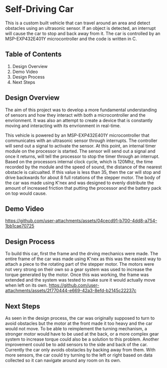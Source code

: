 # Self-Driving Car

This is a custom built vehicle that can travel around an area and detect obstacles using an ultrasonic sensor. If an object is detected, an interrupt will cause the car to stop and back away from it. The car is controlled by an MSP-EXP432E401Y microcontroller and the code is written in C.

## Table of Contents

  1) Design Overview
  2) Demo Video
  3) Design Process
  4) Next Steps

## Design Overview
The aim of this project was to develop a more fundamental understanding of sensors and how they interact with both a microcontroller and the envrionment. It was also an attempt to create a device that is constantly moving and interacting with its envrionment in real-time.

This vehicle is powered by an MSP-EXP432E401Y microcontroller that communicates with an ultrasonic sensor through interrupts. The controller will send out a signal to activate the sensor. At this point, an internal timer module on the processor is started. The sensor will send out a signal and once it returns, will tell the processor to stop the timer through an interrupt. Based on the processors internal clock cycle, which is 120Mhz, the time recorded by the module and the speed of sound, the distance of the nearest obstacle is calcualted. If this value is less than 35, then the car will stop and drive backwards for about 8 full rotations of the stepper motor. The body of the car was made using K'nex and was designed to evenly distribute the amount of increased friction that putting the processor and the battery pack on top would cause.
  
## Demo Video
https://github.com/user-attachments/assets/04cecd91-b700-4dd8-a754-1bb1cae70725

## Design Process
To build this car, first the frame and the drving mechanics were made. The entire frame of the car was made using K'nex as this was the easiest way to attach a piece to the rotating part of the stepper motor. The motors were not very strong on their own so a gear system was used to increase the torque generated by the motor. Once this was working, the frame was extended and the system was tested to make sure it would actually move when left on its own.
https://github.com/user-attachments/assets/2f770444-e669-42a3-8efd-b2145c22237c




## Next Steps
As seen in the design process, the car was originally supposed to turn to avoid obstacles but the motor at the front made it too heavy and the car would not move. To be able to reimplement the turning mechanism, a stronger motor would have to be used at the back, or a more complex gear system to increase torque could also be a solution to this problem. Another improvement could be to add sensors to the side and back of the car. Currently the car only avoids obstacles by backing away from them. With more sensors, the car could try turning to the left or right based on data collected so it can navigate around any room on its own.
